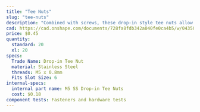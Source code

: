 ```yaml
---
title: "Tee Nuts"
slug: "tee-nuts"
description: "Combined with screws, these drop-in style tee nuts allow components such as plates and 3D printed parts to be attached quickly and securely anywhere on a V-slot aluminum extrusion."
cad: https://cad.onshape.com/documents/728fa8fdb342a040fe0ca4b5/w/0435033a7c78b02e71d0f721/e/f61dfad2e94aecaca1183e60?renderMode=0&uiState=6255c65846b4a5023f0a8350
price: $0.45
quantity:
  standard: 20
  xl: 20
specs:
  Trade Name: Drop-in Tee Nut
  material: Stainless Steel
  threads: M5 x 0.8mm
  Fits Slot Size: 6
internal-specs:
  internal part name: M5 SS Drop-in Tee Nuts
  cost: $0.18
component tests: Fasteners and hardware tests
---
```


